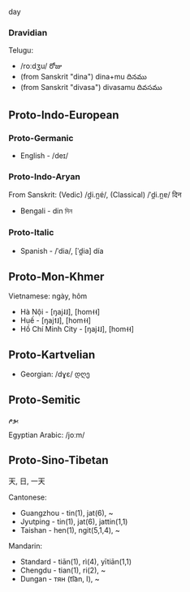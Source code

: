 day

### Dravidian
Telugu:
- /roːdʒu/ రోజు
- (from Sanskrit "dina") dina+mu దినము
- (from Sanskrit "divasa") divasamu దివసము

## Proto-Indo-European
### Proto-Germanic
- English - /deɪ/

### Proto-Indo-Aryan
From Sanskrit: (Vedic) /d̪i.n̪ɐ́/, (Classical) /ˈd̪i.n̪ɐ/ दिन
- Bengali - din দিন

### Proto-Italic
- Spanish - /ˈdia/, [ˈd̪ia] día

## Proto-Mon-Khmer
Vietnamese: ngày, hôm
- Hà Nội - [ŋaj˨˩], [hom˧˧]
- Huế - [ŋaj˦˩], [hom˧˧]
- Hồ Chí Minh City - [ŋaj˨˩], [hom˧˧]

## Proto-Kartvelian
- Georgian: /dɣɛ/ დღე

## Proto-Semitic
يوم

Egyptian Arabic: /joːm/

## Proto-Sino-Tibetan
天, 日, 一天

Cantonese:
- Guangzhou - tin(1), jat(6), ~
- Jyutping - tin(1), jat(6), jattin(1,1)
- Taishan - hen(1), ngit(5,1,4), ~

Mandarin:
- Standard - tiān(1), rì(4), yītiān(1,1)
- Chengdu - tian(1), ri(2), ~
- Dungan - тян (ti͡an, I), ~
